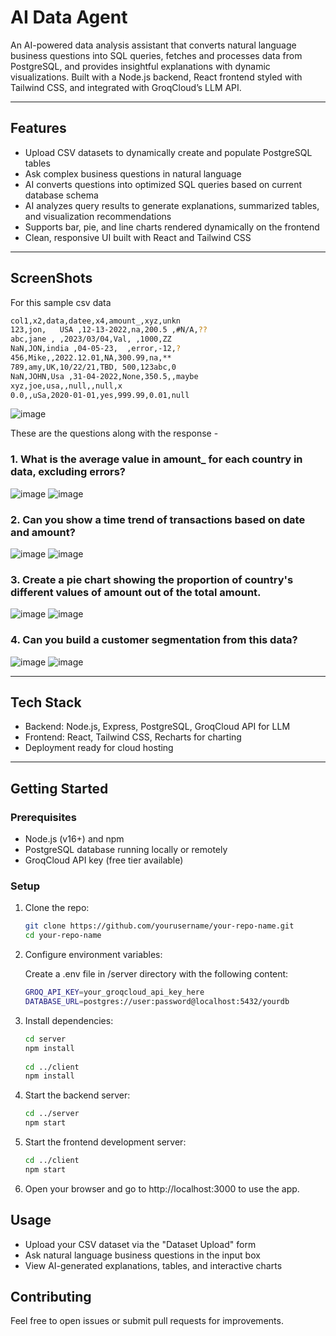 # AI Data Agent

An AI-powered data analysis assistant that converts natural language business questions into SQL queries, fetches and processes data from PostgreSQL, and provides insightful explanations with dynamic visualizations. Built with a Node.js backend, React frontend styled with Tailwind CSS, and integrated with GroqCloud’s LLM API.

---

## Features

- Upload CSV datasets to dynamically create and populate PostgreSQL tables  
- Ask complex business questions in natural language  
- AI converts questions into optimized SQL queries based on current database schema  
- AI analyzes query results to generate explanations, summarized tables, and visualization recommendations  
- Supports bar, pie, and line charts rendered dynamically on the frontend  
- Clean, responsive UI built with React and Tailwind CSS  

---

## ScreenShots
For this sample csv data 
```bash
col1,x2,data,datee,x4,amount_,xyz,unkn
123,jon,   USA ,12-13-2022,na,200.5 ,#N/A,??
abc,jane , ,2023/03/04,Val, ,1000,ZZ
NaN,JON,india ,04-05-23,  ,error,-12,?
456,Mike,,2022.12.01,NA,300.99,na,**
789,amy,UK,10/22/21,TBD, 500,123abc,0
NaN,JOHN,Usa ,31-04-2022,None,350.5,,maybe
xyz,joe,usa,,null,,null,x
0.0,,uSa,2020-01-01,yes,999.99,0.01,null
```
![image](https://github.com/user-attachments/assets/55ed8cd3-d6e2-454e-8971-3dc045cd570f)

These are the questions along with the response -

### 1. What is the average value in amount_ for each country in data, excluding errors?
![image](https://github.com/user-attachments/assets/d30c5ba3-55db-4ed2-9c90-646831591dea)
![image](https://github.com/user-attachments/assets/17c96e9b-66c7-417e-b80d-0043970b2e9d)

### 2. Can you show a time trend of transactions based on date and amount?
![image](https://github.com/user-attachments/assets/79d92a1f-2f4d-4803-96b2-e9e8f339c55e)
![image](https://github.com/user-attachments/assets/d7a6a702-8be5-445a-bf71-53697daf76aa)

### 3. Create a pie chart showing the proportion of country's different values of amount out of the total amount.
![image](https://github.com/user-attachments/assets/f84fc42d-5ae1-4bce-9ad4-448783f99d64)
![image](https://github.com/user-attachments/assets/94d86bd0-759a-43f1-8700-5fdcd1450208)

### 4. Can you build a customer segmentation from this data?
![image](https://github.com/user-attachments/assets/0a729571-ba1a-4189-84fb-8f2d75d58eb3)
![image](https://github.com/user-attachments/assets/087126c5-1e7f-42af-90c2-062fa66eb6f6)

---

## Tech Stack

- Backend: Node.js, Express, PostgreSQL, GroqCloud API for LLM  
- Frontend: React, Tailwind CSS, Recharts for charting  
- Deployment ready for cloud hosting  

---

## Getting Started

### Prerequisites

- Node.js (v16+) and npm  
- PostgreSQL database running locally or remotely  
- GroqCloud API key (free tier available)  

### Setup

1. Clone the repo:

   ```bash
   git clone https://github.com/yourusername/your-repo-name.git
   cd your-repo-name
   ```
2. Configure environment variables:
   
   Create a .env file in /server directory with the following content:
   ```bash
   GROQ_API_KEY=your_groqcloud_api_key_here
   DATABASE_URL=postgres://user:password@localhost:5432/yourdb
   ```
3. Install dependencies:

   ```bash
   cd server
   npm install
    
   cd ../client
   npm install
   ```
4. Start the backend server:

   ```bash
   cd ../server
   npm start
   ```
5. Start the frontend development server:

   ```bash
   cd ../client
   npm start
   ```
6. Open your browser and go to http://localhost:3000 to use the app.

## Usage

* Upload your CSV dataset via the "Dataset Upload" form
* Ask natural language business questions in the input box
* View AI-generated explanations, tables, and interactive charts

## Contributing

Feel free to open issues or submit pull requests for improvements.

